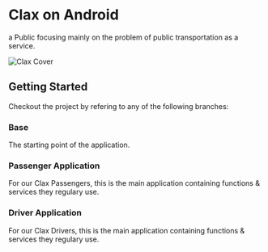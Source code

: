 # Clax on Android

a Public focusing mainly on the problem of public transportation as a service.

![Clax Cover](https://lh5.googleusercontent.com/PkpK55p0FEoW2mBtPU7Cq4N8CjROJ4B_sSaVMq6of-tK1O4pMwk_0Hx9wnoGgD2KIfX8JcZBsqslCXE3gtvv=w1024-h664)

## Getting Started

Checkout the project by refering to any of the following branches:

### Base

The starting point of the application.

### Passenger Application

For our Clax Passengers, this is the main application containing functions & services they regulary use.

### Driver Application

For our Clax Drivers, this is the main application containing functions & services they regulary use.
